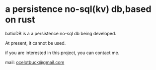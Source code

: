 # a persistence no-sql(kv) db,based on rust

batioDB is a a persistence no-sql db being developed.

At present, it cannot be used.

if you are interested in this project, you can contact me.

mail: ocelotbuck@gmail.com